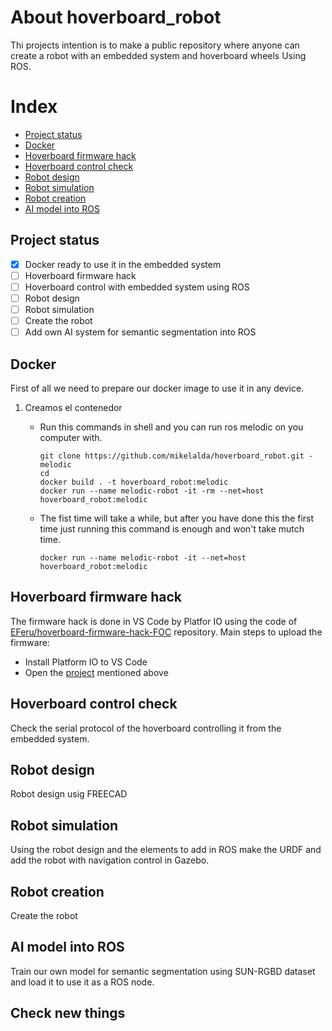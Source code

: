 # About hoverboard_robot

Thi projects intention is to make a public repository where anyone can create a robot with an embedded system and hoverboard wheels Using ROS.

# Index

- [Project status](#project-status)
- [Docker](#docker)
- [Hoverboard firmware hack](#hoverboard-firmware-hack)
- [Hoverboard control check](#hoverboard-control-check)
- [Robot design](#robot-design)
- [Robot simulation](#robot-simulation)
- [Robot creation](#robot-creation)
- [AI model into ROS](#ai-model-into-ros)

## Project status

- [X] Docker ready to use it in the embedded system
- [ ] Hoverboard firmware hack
- [ ] Hoverboard control with embedded system using ROS
- [ ] Robot design
- [ ] Robot simulation
- [ ] Create the robot
- [ ] Add own AI system for semantic segmentation into ROS

## Docker

First of all we need to prepare our docker image to use it in any device.


1. Creamos el contenedor

   * Run this commands in shell and you can run ros melodic on you computer with.

     ```shell
     git clone https://github.com/mikelalda/hoverboard_robot.git - melodic
     cd 
     docker build . -t hoverboard_robot:melodic
     docker run --name melodic-robot -it -rm --net=host hoverboard_robot:melodic

     ```
   * The fist time will take a while, but after you have done this the first time just running this command is enough and won't take mutch time.

     ```shell
     docker run --name melodic-robot -it --net=host hoverboard_robot:melodic
     ```

## Hoverboard firmware hack

The firmware hack is done in VS Code by Platfor IO using the code of [EFeru/hoverboard-firmware-hack-FOC]([linkurl](https://github.com/EFeru/hoverboard-firmware-hack-FOC)) repository. Main steps to upload the firmware:

- Install Platform IO to VS Code
- Open the [project](https://github.com/EFeru/hoverboard-firmware-hack-FOC) mentioned above

## Hoverboard control check

Check the serial protocol of the hoverboard controlling it from the embedded system.

## Robot design

Robot design usig FREECAD

## Robot simulation

Using the robot design and the elements to add in ROS make the URDF and add the robot with navigation control in Gazebo.

## Robot creation

Create the robot

## AI model into ROS

Train our own model for semantic segmentation using SUN-RGBD dataset and load it to use it as a ROS node.

## Check new things
